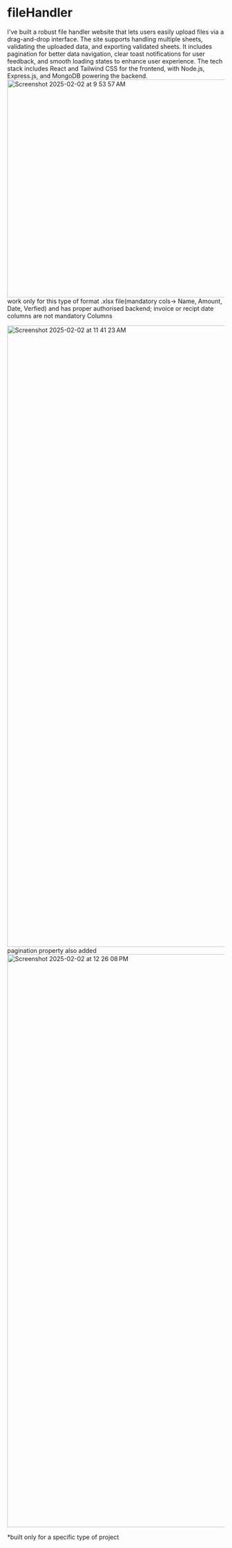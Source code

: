 # fileHandler


I've built a robust file handler website that lets users easily upload files via a drag-and-drop interface. The site supports handling multiple sheets, validating the uploaded data, and exporting validated sheets. It includes pagination for better data navigation, clear toast notifications for user feedback, and smooth loading states to enhance user experience. The tech stack includes React and Tailwind CSS for the frontend, with Node.js, Express.js, and MongoDB powering the backend.
<img width="505" alt="Screenshot 2025-02-02 at 9 53 57 AM" src="https://github.com/user-attachments/assets/6c62e6b7-819f-4fa6-9f72-81e193f84e06" />
work only for this type of format .xlsx file(mandatory cols-> Name, Amount, Date, Verfied) and has proper authorised backend; invoice or recipt date columns are not mandatory Columns

<img width="1440" alt="Screenshot 2025-02-02 at 11 41 23 AM" src="https://github.com/user-attachments/assets/b869504f-c7d9-4177-a6e6-ad4b2275e508" />
pagination property also added

<img width="1328" alt="Screenshot 2025-02-02 at 12 26 08 PM" src="https://github.com/user-attachments/assets/75f77b50-b215-4d27-9794-bec0a90d6298" />

*built only for a specific type of project
